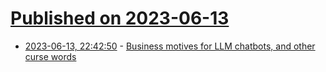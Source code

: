 # [Published on 2023-06-13](index.md)

* [2023-06-13, 22:42:50](https://lobste.rs/s/e3vlp6/business_motives_for_llm_chatbots_other) - [Business motives for LLM chatbots, and other curse words](https://cohost.org/catball/post/1675182-business-motives-for)

